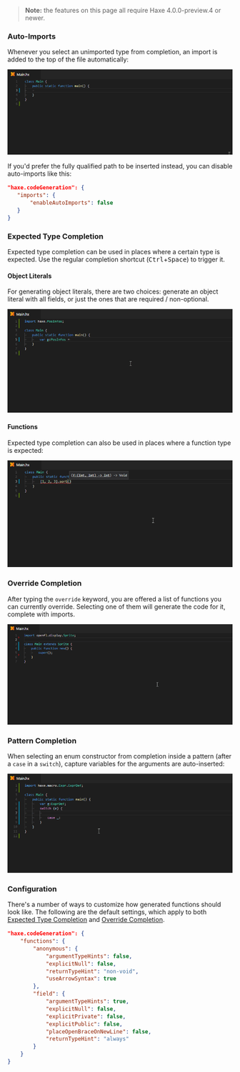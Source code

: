 > **Note:** the features on this page all require Haxe 4.0.0-preview.4 or newer.

### Auto-Imports

Whenever you select an unimported type from completion, an import is added to the top of the file automatically:

![](images/code-generation/auto-import.gif)

If you'd prefer the fully qualified path to be inserted instead, you can disable auto-imports like this:

```json
"haxe.codeGeneration": {
   "imports": {
       "enableAutoImports": false
   }
}
```

### Expected Type Completion

Expected type completion can be used in places where a certain type is expected. Use the regular completion shortcut (<kbd>Ctrl</kbd>+<kbd>Space</kbd>) to trigger it.

#### Object Literals

For generating object literals, there are two choices: generate an object literal with all fields, or just the ones that are required / non-optional.

![](images/code-generation/expected-type-object-literal.gif)

#### Functions

Expected type completion can also be used in places where a function type is expected:

![](images/code-generation/expected-type-function.gif)

### Override Completion

After typing the `override` keyword, you are offered a list of functions you can currently override. Selecting one of them will generate the code for it, complete with imports.

![](images/code-generation/override-completion.gif)

### Pattern Completion

When selecting an enum constructor from completion inside a pattern (after a `case` in a `switch`), capture variables for the arguments are auto-inserted:

![](images/code-generation/auto-insert-case.gif)

### Configuration

There's a number of ways to customize how generated functions should look like. The following are the default settings, which apply to both [Expected Type Completion](#expected-type-completion) and [Override Completion](#override-completion).

```json
"haxe.codeGeneration": {
    "functions": {
        "anonymous": {
            "argumentTypeHints": false,
            "explicitNull": false,
            "returnTypeHint": "non-void",
            "useArrowSyntax": true
        },
        "field": {
            "argumentTypeHints": true,
            "explicitNull": false,
            "explicitPrivate": false,
            "explicitPublic": false,
            "placeOpenBraceOnNewLine": false,
            "returnTypeHint": "always"
        }
    }
}
```
